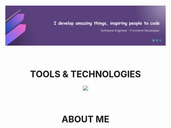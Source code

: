 <!-- HEADER -->

![gheader](header.png)

<div>&nbsp;</div>
<h1 align="center">
TOOLS & TECHNOLOGIES
</h1>
  
<!--- language icons --->
<p align="center">
<a href="https://skillicons.dev">
<img src="https://skillicons.dev/icons?i=html,css,sass,bootstrap,tailwind,js" /></a></p>
 
<div>&nbsp;</div>

<h1 align="center">
ABOUT ME
</h1>

<div>
<p align="left">

</p>	
</div>
<!-- <div align="right">
<img src="https://iili.io/Hkr7GMQ.webp" width="200" height="200"/>
<div/> -->
<div>&nbsp;</div>
